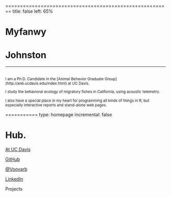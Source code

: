 
<style type="text/css">

/* ----- THIS IS THE BACKGROUND CLASS FOR THE TITLE SLIDE ------- */

.section .reveal .state-background { 
   background: url(concrete_seamless.png); /*MUST SAY "BACKGROUND" not background-image or background-color */
   opacity: 0.6
}

/* ------------------------------------------- */

.section .reveal h1 {
  color: #B40F20;
    font-family: 'Megrim', cursive;
  font-size: 1.50em;
  line-height: 10%;
}

.section .reveal p {
  color: #D67236;
    font-family: 'Raleway', Arial, sans-serif;
  text-align: right;
  font-size: 0.70em;
  font-weight: 400;
  
  /* links */
    .section .reveal a:link {
      color: #D67236
    }
  
  .section .reveal a:hover,
  .section .reveal a:active,
  .section .reveal a:visited {
    color: #D67236;
      text-decoration: none;
  }
  
  .section .reveal .controls div.navigate-left,
  .reveal .controls div.navigate-left.enabled {
    border-right-color: #C7B19C;
  }
  .section .reveal .controls div.navigate-right,
  .section .reveal .controls div.navigate-right.enabled {
    border-left-color: #C7B19C;
  }
  
  .section .reveal .controls div.navigate-up,
  .reveal .controls div.navigate-up.enabled {
    border-bottom-color: #C7B19C;
  }
  
  .section .reveal .controls div.navigate-down,
  .section .reveal .controls div.navigate-down.enabled {
    border-top-color: #C7B19C;
  }
  
  .section .reveal .controls div.navigate-left.enabled:hover {
    border-right-color: #D3DDDC;
  }
  
  .section .reveal .controls div.navigate-right.enabled:hover {
    border-left-color: #D3DDDC;
  }
  
  .section .reveal .controls div.navigate-up.enabled:hover {
    border-bottom-color: #D3DDDC;
  }
  .section .reveal .controls div.navigate-down.enabled:hover {
    border-top-color: #D3DDDC;
  }

</style>
    

========================================================
title: false
left: 65%
<link href='http://fonts.googleapis.com/css?family=Megrim' rel='stylesheet' type='text/css'>
<link href='http://fonts.googleapis.com/css?family=Raleway:300,400,700' rel='stylesheet' type='text/css'>

# Myfanwy 
# Johnston 

***
<br>
<small>I am a Ph.D. Candidate in the [Animal Behavior Graduate Group](http://anb.ucdavis.edu/index.html) at UC Davis.  

I study the behavioral ecology of migratory fishes in California, using acoustic telemetry. 

I also have a special place in my heart for programming all kinds of things in R, but especially interactive reports and stand-alone web pages. </small>
  
===========
type: homepage
incremental: false
# Hub.

[At UC Davis](http://biotelemetry.ucdavis.edu/pages/bio_Johnston.asp)

[GitHub](http://github.com/Myfanwy)

[@Voovarb](http://twitter.com/Voovarb)

[LinkedIn](http://linkedin.com/in/myfanwyjohnston/)

Projects
